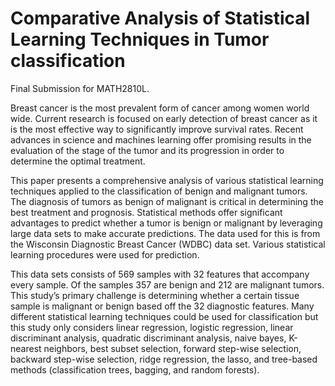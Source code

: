 # Comparative Analysis of Statistical Learning Techniques in Tumor classification
Final Submission for MATH2810L.

Breast cancer is the most prevalent form of cancer among women world wide. Current research is focused on early detection of breast cancer as it is the most effective way to significantly improve survival rates. Recent advances in science and machines learning offer promising results in the evaluation of the stage of the tumor and its progression in order to determine the optimal treatment.

This paper presents a comprehensive analysis of various statistical learning techniques applied to the classification of benign and malignant tumors. The diagnosis of tumors as benign of malignant is critical in determining the best treatment and prognosis. Statistical methods offer significant advantages to predict whether a tumor is benign or malignant by leveraging large data sets to make accurate predictions. The data used for this is from the Wisconsin Diagnostic Breast Cancer (WDBC) data set. Various statistical learning procedures were used for prediction.

This data sets consists of 569 samples with 32 features that accompany every sample. Of the samples 357 are benign and 212 are malignant tumors. This study’s primary challenge is determining whether a certain tissue sample is malignant or benign based off the 32 diagnostic features. Many different statistical learning techniques could be used for classification but this study only considers linear regression, logistic regression, linear discriminant analysis, quadratic discriminant analysis, naive bayes, K-nearest neighbors, best subset selection, forward step-wise selection, backward step-wise selection, ridge regression, the lasso, and tree-based methods (classification trees, bagging, and random forests).
